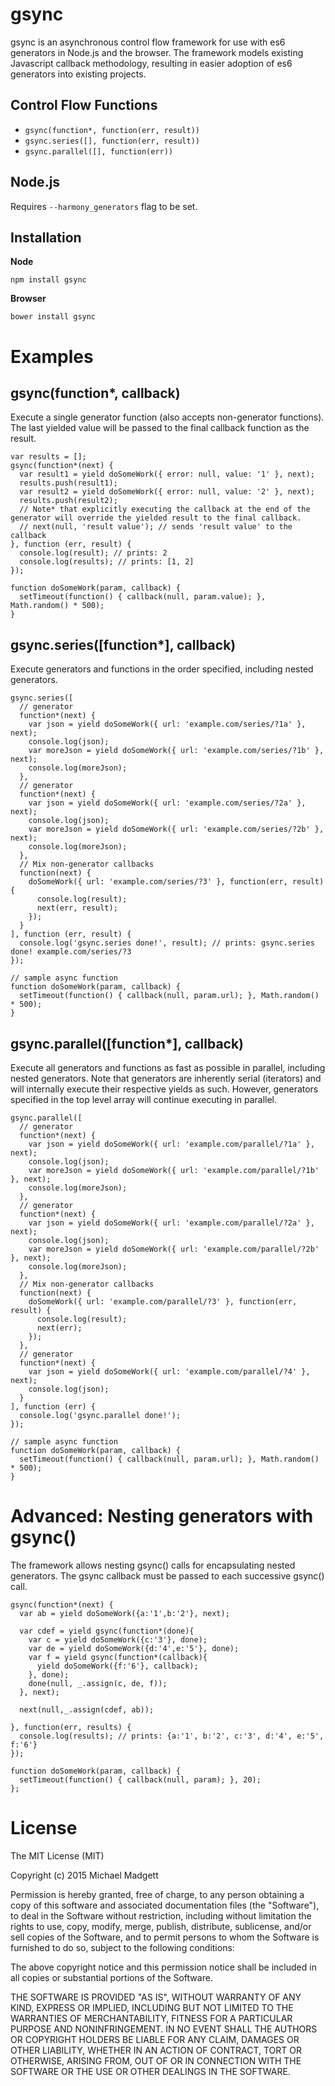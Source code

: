 # gsync
gsync is an asynchronous control flow framework for use with es6 generators in Node.js and the browser. The framework models existing Javascript callback methodology, resulting in easier adoption of es6 generators into existing projects.

## Control Flow Functions
* `gsync(function*, function(err, result))`
* `gsync.series([], function(err, result))`
* `gsync.parallel([], function(err))`

## Node.js
Requires `--harmony_generators` flag to be set.

## Installation
**Node**

`npm install gsync`

**Browser**

`bower install gsync`

# Examples

## **gsync(function\*, callback)**
Execute a single generator function (also accepts non-generator functions). The last yielded value will be passed to the final callback function as the result.
```
var results = [];
gsync(function*(next) {
  var result1 = yield doSomeWork({ error: null, value: '1' }, next);
  results.push(result1);
  var result2 = yield doSomeWork({ error: null, value: '2' }, next);
  results.push(result2);
  // Note* that explicitly executing the callback at the end of the generator will override the yielded result to the final callback.
  // next(null, 'result value'); // sends 'result value' to the callback
}, function (err, result) {
  console.log(result); // prints: 2
  console.log(results); // prints: [1, 2]
});

function doSomeWork(param, callback) {
  setTimeout(function() { callback(null, param.value); }, Math.random() * 500);
}
```

## **gsync.series([function\*], callback)**
Execute generators and functions in the order specified, including nested generators.
```
gsync.series([
  // generator
  function*(next) {
    var json = yield doSomeWork({ url: 'example.com/series/?1a' }, next);
    console.log(json);
    var moreJson = yield doSomeWork({ url: 'example.com/series/?1b' }, next);
    console.log(moreJson);
  },
  // generator
  function*(next) {
    var json = yield doSomeWork({ url: 'example.com/series/?2a' }, next);
    console.log(json);
    var moreJson = yield doSomeWork({ url: 'example.com/series/?2b' }, next);
    console.log(moreJson);
  },
  // Mix non-generator callbacks
  function(next) {
    doSomeWork({ url: 'example.com/series/?3' }, function(err, result) {
      console.log(result);
      next(err, result);
    });
  }
], function (err, result) {
  console.log('gsync.series done!', result); // prints: gsync.series done! example.com/series/?3
});

// sample async function
function doSomeWork(param, callback) {
  setTimeout(function() { callback(null, param.url); }, Math.random() * 500);
}
```

## **gsync.parallel([function\*], callback)**
Execute all generators and functions as fast as possible in parallel, including nested generators. Note that generators are inherently serial (iterators) and will internally execute their respective yields as such. However, generators specified in the top level array will continue executing in parallel.
```
gsync.parallel([
  // generator
  function*(next) {
    var json = yield doSomeWork({ url: 'example.com/parallel/?1a' }, next);
    console.log(json);
    var moreJson = yield doSomeWork({ url: 'example.com/parallel/?1b' }, next);
    console.log(moreJson);
  },
  // generator
  function*(next) {
    var json = yield doSomeWork({ url: 'example.com/parallel/?2a' }, next);
    console.log(json);
    var moreJson = yield doSomeWork({ url: 'example.com/parallel/?2b' }, next);
    console.log(moreJson);
  },
  // Mix non-generator callbacks
  function(next) {
    doSomeWork({ url: 'example.com/parallel/?3' }, function(err, result) {
      console.log(result);
      next(err);
    });
  },
  // generator
  function*(next) {
    var json = yield doSomeWork({ url: 'example.com/parallel/?4' }, next);
    console.log(json);
  }
], function (err) {
  console.log('gsync.parallel done!');
});

// sample async function
function doSomeWork(param, callback) {
  setTimeout(function() { callback(null, param.url); }, Math.random() * 500);
}
```

# Advanced: Nesting generators with gsync()
The framework allows nesting gsync() calls for encapsulating nested generators. The gsync callback must be passed to each successive gsync() call. 
```
gsync(function*(next) {
  var ab = yield doSomeWork({a:'1',b:'2'}, next);
  
  var cdef = yield gsync(function*(done){
    var c = yield doSomeWork({c:'3'}, done);
    var de = yield doSomeWork({d:'4',e:'5'}, done);
    var f = yield gsync(function*(callback){
      yield doSomeWork({f:'6'}, callback);
    }, done);
    done(null, _.assign(c, de, f));
  }, next);
  
  next(null,_.assign(cdef, ab));
  
}, function(err, results) {
  console.log(results); // prints: {a:'1', b:'2', c:'3', d:'4', e:'5', f:'6'}
});

function doSomeWork(param, callback) {
  setTimeout(function() { callback(null, param); }, 20);  
};
```

# License
The MIT License (MIT)

Copyright (c) 2015 Michael Madgett

Permission is hereby granted, free of charge, to any person obtaining a copy
of this software and associated documentation files (the "Software"), to deal
in the Software without restriction, including without limitation the rights
to use, copy, modify, merge, publish, distribute, sublicense, and/or sell
copies of the Software, and to permit persons to whom the Software is
furnished to do so, subject to the following conditions:

The above copyright notice and this permission notice shall be included in all
copies or substantial portions of the Software.

THE SOFTWARE IS PROVIDED "AS IS", WITHOUT WARRANTY OF ANY KIND, EXPRESS OR
IMPLIED, INCLUDING BUT NOT LIMITED TO THE WARRANTIES OF MERCHANTABILITY,
FITNESS FOR A PARTICULAR PURPOSE AND NONINFRINGEMENT. IN NO EVENT SHALL THE
AUTHORS OR COPYRIGHT HOLDERS BE LIABLE FOR ANY CLAIM, DAMAGES OR OTHER
LIABILITY, WHETHER IN AN ACTION OF CONTRACT, TORT OR OTHERWISE, ARISING FROM,
OUT OF OR IN CONNECTION WITH THE SOFTWARE OR THE USE OR OTHER DEALINGS IN THE
SOFTWARE.